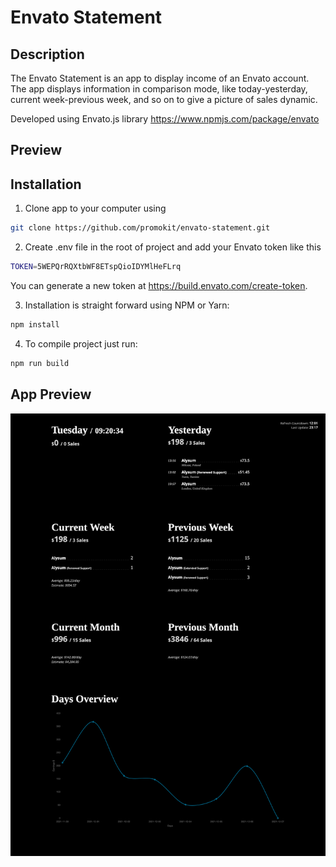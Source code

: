 # Envato Statement

## Description

The Envato Statement is an app to display income of an Envato account. The app displays information in comparison mode, like today-yesterday, current week-previous week, and so on to give a picture of sales dynamic.

Developed using Envato.js library https://www.npmjs.com/package/envato

## Preview

## Installation

1. Clone app to your computer using

```bash
git clone https://github.com/promokit/envato-statement.git
```

2. Create .env file in the root of project and add your Envato token like this

```bash
TOKEN=5WEPQrRQXtbWF8ETspQioIDYMlHeFLrq
```

You can generate a new token at https://build.envato.com/create-token.

3. Installation is straight forward using NPM or Yarn:

```bash
npm install
```

4. To compile project just run:

```bash
npm run build
```

## App Preview

![Application Preview](./src/assets/img/preview.png)
